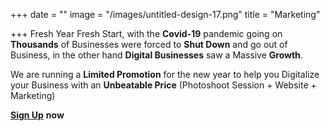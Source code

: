 +++
date = ""
image = "/images/untitled-design-17.png"
title = "Marketing"

+++
Fresh Year Fresh Start, with the **Covid-19** pandemic going on **Thousands** of Businesses were forced to **Shut Down** and go out of Business, in the other hand **Digital Businesses** saw a Massive **Growth**.

We are running a **Limited Promotion** for the new year to help you Digitalize your Business with an **Unbeatable Price** (Photoshoot Session + Website + Marketing)

[**Sign Up**](https://business-booster.netlify.app/contact/) **now**